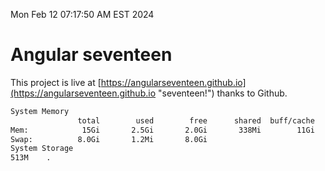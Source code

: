 Mon Feb 12 07:17:50 AM EST 2024

# Angular seventeen


This project is live at [https://angularseventeen.github.io](https://angularseventeen.github.io "seventeen!") thanks to Github.

```bash
System Memory
               total        used        free      shared  buff/cache   available
Mem:            15Gi       2.5Gi       2.0Gi       338Mi        11Gi        12Gi
Swap:          8.0Gi       1.2Mi       8.0Gi
System Storage
513M	.
```
